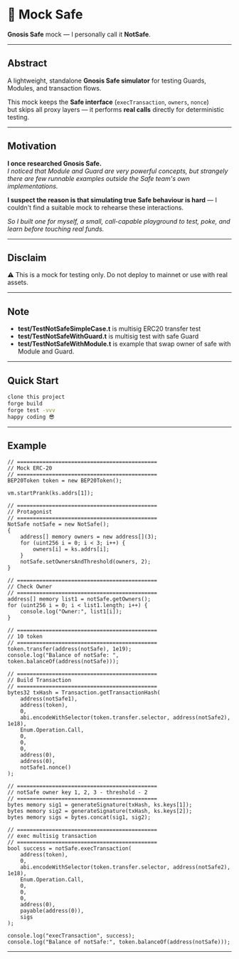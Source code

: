 # 🧪 Mock Safe

**Gnosis Safe** mock — I personally call it **NotSafe**.

---

## Abstract
A lightweight, standalone **Gnosis Safe simulator** for testing Guards, Modules, and transaction flows.

This mock keeps the **Safe interface** (`execTransaction`, `owners`, `nonce`)  
but skips all proxy layers — it performs **real calls** directly for deterministic testing.

---
## Motivation

**I once researched Gnosis Safe.**  
*I noticed that Module and  Guard are very powerful concepts, but strangely there are few runnable examples outside the Safe team's own implementations.*  

**I suspect the reason is that simulating true Safe behaviour is hard** — I couldn't find a suitable mock to rehearse these interactions.  

*So I built one for myself, a small, call-capable playground to test, poke, and learn before touching real funds.*

---
## Disclaim
⚠️ This is a mock for testing only. Do not deploy to mainnet or use with real assets.

---
## Note
- **test/TestNotSafeSimpleCase.t** is multisig ERC20 transfer test
- **test/TestNotSafeWithGuard.t** is multisig test with safe Guard
- **test/TestNotSafeWithModule.t** is example that swap owner of safe with Module and Guard.
---
## Quick Start
```bash
clone this project
forge build
forge test -vvv
happy coding 😎
```
---
## Example
```solidity
// ============================================
// Mock ERC-20
// ============================================
BEP20Token token = new BEP20Token();

vm.startPrank(ks.addrs[1]);

// ============================================
// Protagonist
// ============================================
NotSafe notSafe = new NotSafe();
{
    address[] memory owners = new address[](3);
    for (uint256 i = 0; i < 3; i++) {
        owners[i] = ks.addrs[i];
    }
    notSafe.setOwnersAndThreshold(owners, 2);
}

// ============================================
// Check Owner
// ============================================
address[] memory list1 = notSafe.getOwners();
for (uint256 i = 0; i < list1.length; i++) {
    console.log("Owner:", list1[i]);
}

// ============================================
// 10 token
// ============================================
token.transfer(address(notSafe), 1e19);
console.log("Balance of notSafe: ", token.balanceOf(address(notSafe)));

// ============================================
// Build Transaction
// ============================================
bytes32 txHash = Transaction.getTransactionHash(
    address(notSafe1),
    address(token),
    0,
    abi.encodeWithSelector(token.transfer.selector, address(notSafe2), 1e18),
    Enum.Operation.Call,
    0,
    0,
    0,
    address(0),
    address(0),
    notSafe1.nonce()
);

// ============================================
// notSafe owner key 1, 2, 3 - threshold - 2
// ============================================
bytes memory sig1 = generateSignature(txHash, ks.keys[1]);
bytes memory sig2 = generateSignature(txHash, ks.keys[2]);
bytes memory sigs = bytes.concat(sig1, sig2);

// ============================================
// exec multisig transaction
// ============================================
bool success = notSafe.execTransaction(
    address(token),
    0,
    abi.encodeWithSelector(token.transfer.selector, address(notSafe2), 1e18),
    Enum.Operation.Call,
    0,
    0,
    0,
    address(0),
    payable(address(0)),
    sigs
);

console.log("execTransaction", success);
console.log("Balance of notSafe:", token.balanceOf(address(notSafe)));

```
---